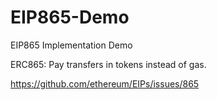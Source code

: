 # EIP865-Demo
EIP865 Implementation Demo 

ERC865: Pay transfers in tokens instead of gas.

https://github.com/ethereum/EIPs/issues/865
